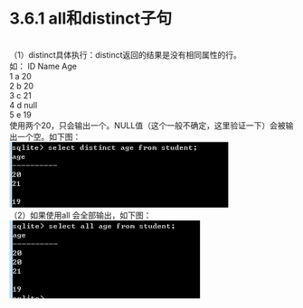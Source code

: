 # 3.6.1    all和distinct子句
<br>（1）distinct具体执行：distinct返回的结果是没有相同属性的行。
<br>如： ID   Name  Age
<br>1    a     20
<br>2    b     20
<br>3    c     21
<br>4    d     null
<br>5    e     19
<br>使用两个20，只会输出一个。NULL值（这个一般不确定，这里验证一下）会被输出一个空。如下图：
<img src="../image/distinct1.png"/>
<br>（2）如果使用all 会全部输出，如下图：
<img src="../image/distinct2.png"/>
